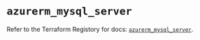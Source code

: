 # `azurerm_mysql_server`

Refer to the Terraform Registory for docs: [`azurerm_mysql_server`](https://www.terraform.io/docs/providers/azurerm/r/mysql_server).
